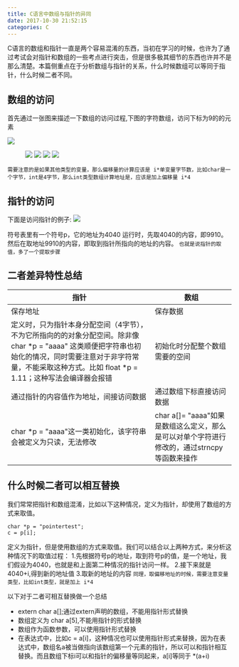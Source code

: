 ```yaml
---
title: C语言中数组与指针的异同
date: 2017-10-30 21:52:15
categories: C
---
```


C语言的数组和指针一直是两个容易混淆的东西，当初在学习的时候，也许为了通过考试会对指针和数组的一些考点进行突击，但是很多极其细节的东西也许并不是那么清楚。本篇侧重点在于分析数组与指针的关系，什么时候数组可以等同于指针，什么时候二者不同。

## 数组的访问
首先通过一张图来描述一下数组的访问过程,下图的字符数组，访问下标为9的的元素

![](http://ww2.sinaimg.cn/large/006tNc79gy1fl1w00tfu3j30kl07zmxj.jpg)


<figure class="third">
<img src="http://ww4.sinaimg.cn/large/006tNc79gy1fl1w4175l4j308w08wt8n.jpg">
<img src="http://ww3.sinaimg.cn/large/006tNc79gy1fl1wgjwv1qj308c08cdft.jpg">
<img src="http://ww4.sinaimg.cn/large/006tNc79gy1fl1wonyt65j308c08cmx4.jpg">
<img src="http://ww4.sinaimg.cn/large/006tNc79gy1fl1wox3d1fj308c08c3yi.jpg">
</figure>

`需要注意的是如果其他类型的变量，那么偏移量的计算应该是 i*单变量字节数，比如char是一个字节，int是4字节，那么int类型数组计算地址是，应该是加上偏移量 i*4`

## 指针的访问
下面是访问指针的例子:
![](http://ww1.sinaimg.cn/large/006tNc79gy1fla0okd8dkj307f04l3yf.jpg)

符号表里有一个符号p，它的地址为4040
运行时，先取4040的内容，即9910。然后在取地址9910的内容，即取到指针所指向的地址的内容。
`也就是说指针的取值，多了一个提取步骤`


## 二者差异特性总结

指针 | 数组
------- | -------
保存地址 | 保存数据
定义时，只为指针本身分配空间（4字节），不为它所指向的的对象分配空间。除非像char *p = "aaaa" 这类顺便把字符串也初始化的情况，同时需要注意对于非字符常量，不能采取这种方式。比如 float *p = 1.11；这种写法会编译器会报错|初始化时分配整个数组需要的空间
通过指针的内容值作为地址，间接访问数据|通过数组下标直接访问数据
char *p = "aaaa"这一类初始化，该字符串会被定义为只读，无法修改|char a[]= "aaaa"如果是数组这么定义，那么是可以对单个字符进行修改的，通过strncpy等函数来操作

## 什么时候二者可以相互替换
我们常常把指针和数组混淆，比如以下这种情况，定义为指针，却使用了数组的方式来取值。
```
char *p = "pointertest";
c = p[i];
```
定义为指针，但是使用数组的方式来取值。我们可以结合以上两种方式，来分析这种情况下的取值过程：
1.先根据符号p的地址，取到符号p的值，是一个地址，我们假设为4040，也就是和上面第二种情况的指针访问一样。
2.接下来就是4040+i,得到新的地址值
3.取新的地址的内容
`同理，取偏移地址的时候，需要注意变量类型，比如int类型，就是加上 i*4`

以下对于二者可相互替换做一个总结

- extern char a[];通过extern声明的数组，不能用指针形式替换
- 数组定义为 char a[5],不能用指针的形式替换
- 数组作为函数参数，可以使用指针形式替换
- 在表达式中，比如c = a[i]，这种情况也可以使用指针形式来替换，因为在表达式中，数组名a被当做指向该数组第一个元素的指针，所以可以和指针相互替换。而且数组下标i可以和指针的偏移量等同起来，a[i]等同于 *(a+i)

